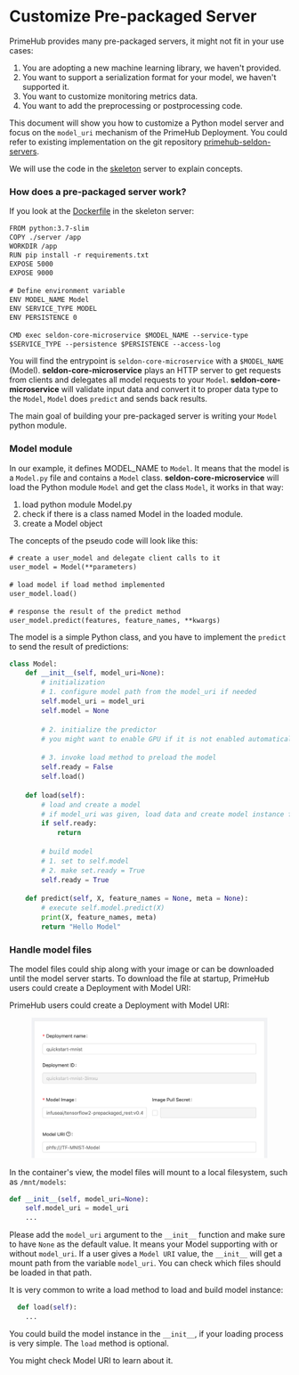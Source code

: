 # Customize Pre-packaged Server

PrimeHub provides many pre-packaged servers, it might not fit in your use cases:

1. You are adopting a new machine learning library, we haven't provided.
2. You want to support a serialization format for your model, we haven't supported it.
3. You want to customize monitoring metrics data.
4. You want to add the preprocessing or postprocessing code.

This document will show you how to customize a Python model server and focus on the `model_uri` mechanism of the PrimeHub Deployment. You could refer to existing implementation on the git repository [primehub-seldon-servers](https://github.com/InfuseAI/primehub-seldon-servers).

We will use the code in the [skeleton](https://github.com/InfuseAI/primehub-seldon-servers/tree/master/skeleton) server to explain concepts.

### How does a pre-packaged server work?

If you look at the [Dockerfile](https://github.com/InfuseAI/primehub-seldon-servers/blob/master/skeleton/Dockerfile) in the skeleton server:

```
FROM python:3.7-slim
COPY ./server /app
WORKDIR /app
RUN pip install -r requirements.txt
EXPOSE 5000
EXPOSE 9000

# Define environment variable
ENV MODEL_NAME Model
ENV SERVICE_TYPE MODEL
ENV PERSISTENCE 0

CMD exec seldon-core-microservice $MODEL_NAME --service-type $SERVICE_TYPE --persistence $PERSISTENCE --access-log
```

You will find the entrypoint is `seldon-core-microservice` with a `$MODEL_NAME` (Model). **seldon-core-microservice** plays an HTTP server to get requests from clients and delegates all model requests to your `Model`. **seldon-core-microservice** will validate input data and convert it to proper data type to the `Model`, `Model` does `predict` and sends back results.

The main goal of building your pre-packaged server is writing your `Model` python module.

### Model module

In our example, it defines MODEL\_NAME to `Model`. It means that the model is a `Model.py` file and contains a `Model` class. **seldon-core-microservice** will load the Python module `Model` and get the class `Model`, it works in that way:

1. load python module Model.py
2. check if there is a class named Model in the loaded module.
3. create a Model object

The concepts of the pseudo code will look like this:

```
# create a user_model and delegate client calls to it
user_model = Model(**parameters)

# load model if load method implemented
user_model.load()

# response the result of the predict method
user_model.predict(features, feature_names, **kwargs)
```

The model is a simple Python class, and you have to implement the `predict` to send the result of predictions:

```python
class Model:
    def __init__(self, model_uri=None):
        # initialization
        # 1. configure model path from the model_uri if needed
        self.model_uri = model_uri
        self.model = None

        # 2. initialize the predictor
        # you might want to enable GPU if it is not enabled automatically

        # 3. invoke load method to preload the model
        self.ready = False
        self.load()

    def load(self):
        # load and create a model
        # if model_uri was given, load data and create model instance from it
        if self.ready:
            return

        # build model
        # 1. set to self.model
        # 2. make set.ready = True
        self.ready = True

    def predict(self, X, feature_names = None, meta = None):
        # execute self.model.predict(X)
        print(X, feature_names, meta)
        return "Hello Model"
```

### Handle model files

The model files could ship along with your image or can be downloaded until the model server starts. To download the file at startup, PrimeHub users could create a Deployment with Model URI:

PrimeHub users could create a Deployment with Model URI:&#x20;

<figure><img src="../../.gitbook/assets/mdeploy_quickstart_deploydetail_1_phfs.png" alt=""><figcaption></figcaption></figure>

In the container's view, the model files will mount to a local filesystem, such as `/mnt/models`:

```python
def __init__(self, model_uri=None):
    self.model_uri = model_uri
    ...
```

Please add the `model_uri` argument to the `__init__` function and make sure to have `None` as the default value. It means your Model supporting with or without `model_uri`. If a user gives a `Model URI` value, the `__init__` will get a mount path from the variable `model_uri`. You can check which files should be loaded in that path.

It is very common to write a load method to load and build model instance:

```python
  def load(self):
    ...
```

You could build the model instance in the `__init__`, if your loading process is very simple. The `load` method is optional.

You might check Model URI to learn about it.
